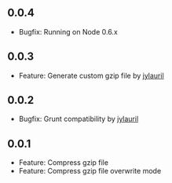 ## 0.0.4
+ Bugfix: Running on Node 0.6.x

## 0.0.3
+ Feature: Generate custom gzip file by [jylauril](https://github.com/jylauril)

## 0.0.2
+ Bugfix: Grunt compatibility by [jylauril](https://github.com/jylauril)

## 0.0.1
+ Feature: Compress gzip file
+ Feature: Compress gzip file overwrite mode
